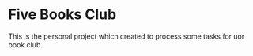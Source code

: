 # Five Books Club
This is the personal project which created to process some tasks for uor book club.
